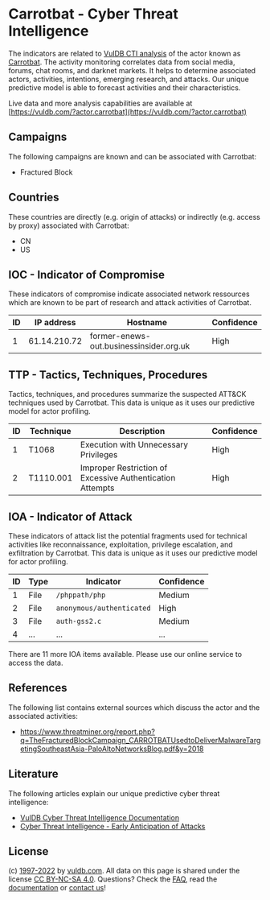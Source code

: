 # Carrotbat - Cyber Threat Intelligence

The indicators are related to [VulDB CTI analysis](https://vuldb.com/?kb.cti) of the actor known as [Carrotbat](https://vuldb.com/?actor.carrotbat). The activity monitoring correlates data from social media, forums, chat rooms, and darknet markets. It helps to determine associated actors, activities, intentions, emerging research, and attacks. Our unique predictive model is able to forecast activities and their characteristics.

Live data and more analysis capabilities are available at [https://vuldb.com/?actor.carrotbat](https://vuldb.com/?actor.carrotbat)

## Campaigns

The following campaigns are known and can be associated with Carrotbat:

* Fractured Block

## Countries

These countries are directly (e.g. origin of attacks) or indirectly (e.g. access by proxy) associated with Carrotbat:

* CN
* US

## IOC - Indicator of Compromise

These indicators of compromise indicate associated network ressources which are known to be part of research and attack activities of Carrotbat.

ID | IP address | Hostname | Confidence
-- | ---------- | -------- | ----------
1 | 61.14.210.72 | former-enews-out.businessinsider.org.uk | High

## TTP - Tactics, Techniques, Procedures

Tactics, techniques, and procedures summarize the suspected ATT&CK techniques used by Carrotbat. This data is unique as it uses our predictive model for actor profiling.

ID | Technique | Description | Confidence
-- | --------- | ----------- | ----------
1 | T1068 | Execution with Unnecessary Privileges | High
2 | T1110.001 | Improper Restriction of Excessive Authentication Attempts | High

## IOA - Indicator of Attack

These indicators of attack list the potential fragments used for technical activities like reconnaissance, exploitation, privilege escalation, and exfiltration by Carrotbat. This data is unique as it uses our predictive model for actor profiling.

ID | Type | Indicator | Confidence
-- | ---- | --------- | ----------
1 | File | `/phppath/php` | Medium
2 | File | `anonymous/authenticated` | High
3 | File | `auth-gss2.c` | Medium
4 | ... | ... | ...

There are 11 more IOA items available. Please use our online service to access the data.

## References

The following list contains external sources which discuss the actor and the associated activities:

* https://www.threatminer.org/report.php?q=TheFracturedBlockCampaign_CARROTBATUsedtoDeliverMalwareTargetingSoutheastAsia-PaloAltoNetworksBlog.pdf&y=2018

## Literature

The following articles explain our unique predictive cyber threat intelligence:

* [VulDB Cyber Threat Intelligence Documentation](https://vuldb.com/?kb.cti)
* [Cyber Threat Intelligence - Early Anticipation of Attacks](https://www.scip.ch/en/?labs.20201022)

## License

(c) [1997-2022](https://vuldb.com/?kb.changelog) by [vuldb.com](https://vuldb.com/?kb.about). All data on this page is shared under the license [CC BY-NC-SA 4.0](https://creativecommons.org/licenses/by-nc-sa/4.0/). Questions? Check the [FAQ](https://vuldb.com/?kb.faq), read the [documentation](https://vuldb.com/?kb) or [contact us](https://vuldb.com/?contact)!
